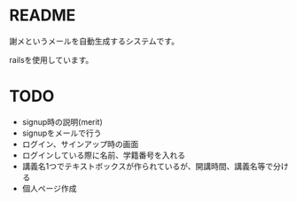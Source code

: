 # README

謝メというメールを自動生成するシステムです。

railsを使用しています。

# TODO

* signup時の説明(merit)  
* signupをメールで行う  
* ログイン、サインアップ時の画面  
* ログインしている際に名前、学籍番号を入れる　　
* 講義名1つでテキストボックスが作られているが、開講時間、講義名等で分ける  
* 個人ページ作成

